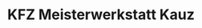 ---
title: "KFZ Meisterwerkstatt Kauz"
url: /reinfeld/kfz-meisterwerkstatt-kauz/
shop: Autowerkstatt
---
